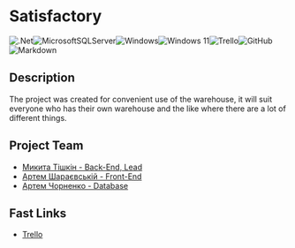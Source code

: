 # Satisfactory
![.Net](https://img.shields.io/badge/.NET-5C2D91?style=for-the-badge&logo=.net&logoColor=white)![MicrosoftSQLServer](https://img.shields.io/badge/Microsoft%20SQL%20Server-CC2927?style=for-the-badge&logo=microsoft%20sql%20server&logoColor=white)![Windows](https://img.shields.io/badge/Windows-0078D6?style=for-the-badge&logo=windows&logoColor=white)![Windows 11](https://img.shields.io/badge/Windows%2011-%230079d5.svg?style=for-the-badge&logo=Windows%2011&logoColor=white)![Trello](https://img.shields.io/badge/Trello-%23026AA7.svg?style=for-the-badge&logo=Trello&logoColor=white)![GitHub](https://img.shields.io/badge/github-%23121011.svg?style=for-the-badge&logo=github&logoColor=white)![Markdown](https://img.shields.io/badge/markdown-%23000000.svg?style=for-the-badge&logo=markdown&logoColor=white)

## Description
The project was created for convenient use of the warehouse, it will suit everyone who has their own warehouse and the like where there are a lot of different things.

## Project Team
- [Микита Тішкін - Back-End, Lead](https://github.com/mykytatishkin)
- [Артем Шараєвській - Front-End](https://github.com/artemm228)
- [Артем Чорненко - Database](https://github.com/artemka0808)

## Fast Links
- [Trello](https://trello.com/invite/b/pQ5n5Fd1/ATTIb62841ac86c740cb2d26d7cd9d8d71feE24876F7/satisfactory)
